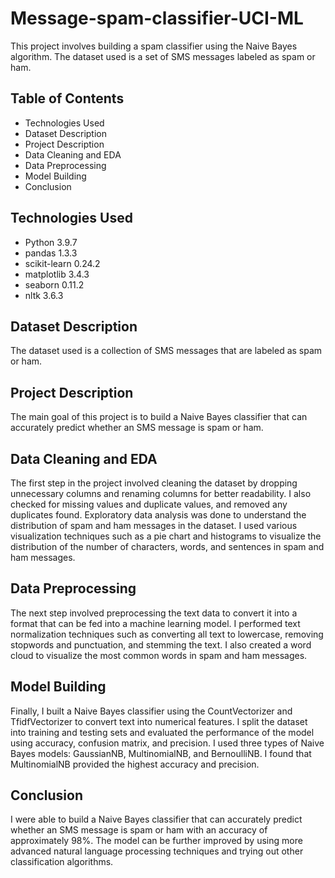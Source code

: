 # Message-spam-classifier-UCI-ML

This project involves building a spam classifier using the Naive Bayes algorithm. The dataset used is a set of SMS messages labeled as spam or ham.

## Table of Contents
- Technologies Used
- Dataset Description
- Project Description
- Data Cleaning and EDA
- Data Preprocessing
- Model Building
- Conclusion

## Technologies Used
- Python 3.9.7
- pandas 1.3.3
- scikit-learn 0.24.2
- matplotlib 3.4.3
- seaborn 0.11.2
- nltk 3.6.3

## Dataset Description
The dataset used is a collection of SMS messages that are labeled as spam or ham.

## Project Description
The main goal of this project is to build a Naive Bayes classifier that can accurately predict whether an SMS message is spam or ham.

## Data Cleaning and EDA
The first step in the project involved cleaning the dataset by dropping unnecessary columns and renaming columns for better readability. I also checked for missing values and duplicate values, and removed any duplicates found.
Exploratory data analysis was done to understand the distribution of spam and ham messages in the dataset. I used various visualization techniques such as a pie chart and histograms to visualize the distribution of the number of characters, words, and sentences in spam and ham messages.

## Data Preprocessing
The next step involved preprocessing the text data to convert it into a format that can be fed into a machine learning model. I performed text normalization techniques such as converting all text to lowercase, removing stopwords and punctuation, and stemming the text.
I also created a word cloud to visualize the most common words in spam and ham messages.

## Model Building
Finally, I built a Naive Bayes classifier using the CountVectorizer and TfidfVectorizer to convert text into numerical features. I split the dataset into training and testing sets and evaluated the performance of the model using accuracy, confusion matrix, and precision.
I used three types of Naive Bayes models: GaussianNB, MultinomialNB, and BernoulliNB. I found that MultinomialNB provided the highest accuracy and precision.

## Conclusion
I were able to build a Naive Bayes classifier that can accurately predict whether an SMS message is spam or ham with an accuracy of approximately 98%. The model can be further improved by using more advanced natural language processing techniques and trying out other classification algorithms.
